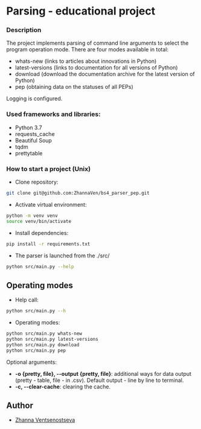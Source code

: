 # Parsing - educational project

### Description

The project implements parsing of command line arguments to select the program operation mode. There are four modes available in total:

- whats-new (links to articles about innovations in Python)
- latest-versions (links to documentation for all versions of Python)
- download (download the documentation archive for the latest version of Python)
- pep (obtaining data on the statuses of all PEPs)

Logging is configured.

### Used frameworks and libraries:
- Python 3.7
- requests_cache
- Beautiful Soup
- tqdm
- prettytable

### How to start a project (Unix) 
- Clone repository:
```bash
git clone git@github.com:ZhannaVen/bs4_parser_pep.git
```
- Activate virtual environment:
```bash
python -m venv venv
source venv/bin/activate
```
- Install dependencies:
```bash
pip install -r requirements.txt
```
- The parser is launched from the ./src/
```bash
python src/main.py --help
```

## Operating modes
- Help call:
```bash
python src/main.py --h
```
- Operating modes:
```bash
python src/main.py whats-new
python src/main.py latest-versions
python src/main.py download
python src/main.py pep
```
Optional arguments:
 - **-o {pretty, file}, --output {pretty, file}**: additional ways for data output (pretty - table, file - in .csv). Default output - line by line to terminal.
 - **-с, --clear-cache**: clearing the cache. 


## Author

- [Zhanna Ventsenostseva](https://github.com/ZhannaVen)

